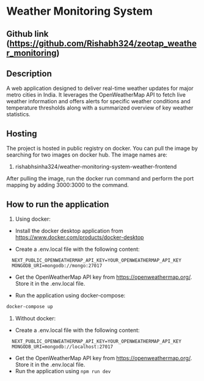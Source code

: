 # Weather Monitoring System

## Github link (https://github.com/Rishabh324/zeotap_weather_monitoring)

## Description

A web application designed to deliver real-time weather updates for major metro cities in India. It leverages the OpenWeatherMap API to fetch live weather information and offers alerts for specific weather conditions and temperature thresholds along with a summarized overview of key weather statistics.

## Hosting

The project is hosted in public registry on docker. You can pull the image by searching for two images on docker hub. The image names are:

1. rishabhsinha324/weather-monitoring-system-weather-frontend

After pulling the image, run the docker run command and perform the port mapping by adding 3000:3000 to the command.

## How to run the application

1. Using docker:

- Install the docker desktop application from https://www.docker.com/products/docker-desktop

- Create a .env.local file with the following content:

```
  NEXT_PUBLIC_OPENWEATHERMAP_API_KEY=YOUR_OPENWEATHERMAP_API_KEY
  MONGODB_URI=mongodb://mongo:27017
```

- Get the OpenWeatherMap API key from https://openweathermap.org/. Store it in the .env.local file.

- Run the application using docker-compose:

```bash
docker-compose up
```

1. Without docker:

- Create a .env.local file with the following content:

```
  NEXT_PUBLIC_OPENWEATHERMAP_API_KEY=YOUR_OPENWEATHERMAP_API_KEY
  MONGODB_URI=mongodb://localhost:27017
```

- Get the OpenWeatherMap API key from https://openweathermap.org/. Store it in the .env.local file.
- Run the application using `npm run dev`
